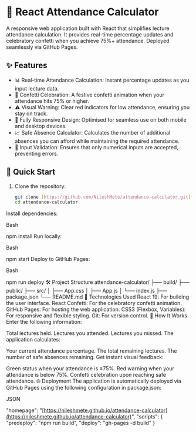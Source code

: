 # 🎯 React Attendance Calculator

A responsive web application built with React that simplifies lecture attendance calculation. It provides real-time percentage updates and celebratory confetti when you achieve 75%+ attendance. Deployed seamlessly via GitHub Pages.

## ✨ Features

- 📊 Real-time Attendance Calculation: Instant percentage updates as you input lecture data.
- 🎉 Confetti Celebration: A festive confetti animation when your attendance hits 75% or higher.
- ⚠️ Visual Warning: Clear red indicators for low attendance, ensuring you stay on track.
- 📱 Fully Responsive Design: Optimised for seamless use on both mobile and desktop devices.
- 📈 Safe Absence Calculator: Calculates the number of additional absences you can afford while maintaining the required attendance.
- 🔢 Input Validation: Ensures that only numerical inputs are accepted, preventing errors.

## 🚀 Quick Start

1. Clone the repository:

   ```bash
   git clone [https://github.com/NileshMete/attendance-calculator.git](https://github.com/NileshMete/attendance-calculator.git)
   cd attendance-calculator
Install dependencies:

Bash

npm install
Run locally:

Bash

npm start
Deploy to GitHub Pages:

Bash

npm run deploy
🛠️ Project Structure
attendance-calculator/
├── build/
├── public/
├── src/
│  ├── App.css
│  ├── App.js
│  └── index.js
├── package.json
└── README.md
🔧 Technologies Used
React 19: For building the user interface.
React Confetti: For the celebratory confetti animation.
GitHub Pages: For hosting the web application.
CSS3 (Flexbox, Variables): For responsive and flexible styling.
Git: For version control.
📝 How It Works
Enter the following information:

Total lectures held.
Lectures you attended.
Lectures you missed.
The application calculates:

Your current attendance percentage.
The total remaining lectures.
The number of safe absences remaining.
Get instant visual feedback:

Green status when your attendance is ≥75%.
Red warning when your attendance is below 75%.
Confetti celebration upon reaching safe attendance.
🌐 Deployment
The application is automatically deployed via GitHub Pages using the following configuration in package.json:

JSON

"homepage": "[https://nileshmete.github.io/attendance-calculator](https://nileshmete.github.io/attendance-calculator)",
"scripts": {
 "predeploy": "npm run build",
 "deploy": "gh-pages -d build"
}
